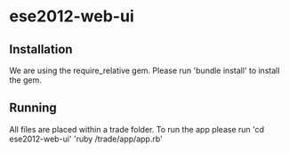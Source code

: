 ese2012-web-ui
==============

Installation
------------
We are using the require_relative gem. Please run 'bundle install' to install the gem.

Running
-------
All files are placed within a trade folder. To run the app please run 
'cd ese2012-web-ui'
'ruby /trade/app/app.rb'


